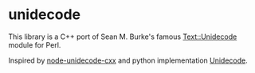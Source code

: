 # unidecode

This library is a C++ port of Sean M. Burke's famous [Text::Unidecode](https://metacpan.org/pod/release/SBURKE/Text-Unidecode-1.23/lib/Text/Unidecode.pm) module for Perl.

Inspired by [node-unidecode-cxx](https://github.com/mapbox/node-unidecode-cxx) and python implementation [Unidecode](https://pypi.org/project/Unidecode/).


